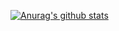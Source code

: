 [![Anurag's github stats](https://github-readme-stats.vercel.app/api?username=williambz12)](https://github.com/anuraghazra/github-readme-stats)
